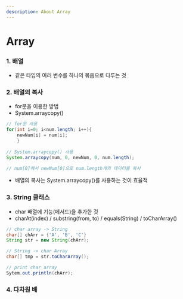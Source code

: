 ```yaml
---
description: About Array
---
```


# Array

### 1. 배열

* 같은 타입의 여러 변수를 하나의 묶음으로 다루는 것

### 2. 배열의 복사

* for문을 이용한 방법
* System.arraycopy()

```java
// for문 사용
for(int i=0; i<num.length; i++){
    newNum[i] = num[i];
    }
    
// System.arraycopy() 사용
System.arraycopy(num, 0, newNum, 0, num.length);

// num[0]에서 newNum[0]으로 num.length개의 데이터를 복사
```

* 배열의 복사는 System.arraycopy()를 사용하는 것이 효율적

### 3. String 클래스

* char 배열에 기능(메서드)을 추가한 것
* charAt(index) / substring(from, to) / equals(String) / toCharArray()

```java
// char array -> String
char[] chArr = {'A', 'B', 'C'}
String str = new String(chArr);

// String -> char Array
char[] tmp = str.toCharArray();

// print char array
Sytem.out.println(chArr);
```

### 4. 다차원 배
